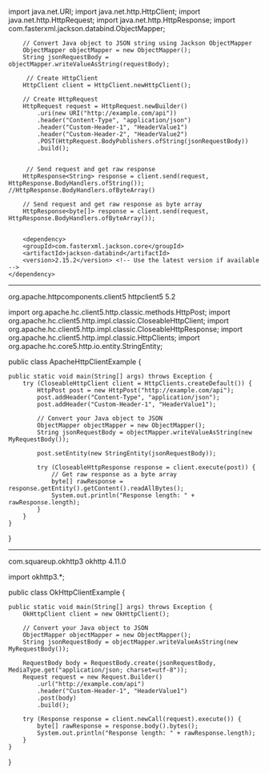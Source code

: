 import java.net.URI;
import java.net.http.HttpClient;
import java.net.http.HttpRequest;
import java.net.http.HttpResponse;
import com.fasterxml.jackson.databind.ObjectMapper;

		// Convert Java object to JSON string using Jackson ObjectMapper
        ObjectMapper objectMapper = new ObjectMapper();
		String jsonRequestBody = objectMapper.writeValueAsString(requestBody);
		
		 // Create HttpClient
        HttpClient client = HttpClient.newHttpClient();

        // Create HttpRequest
        HttpRequest request = HttpRequest.newBuilder()
            .uri(new URI("http://example.com/api"))
            .header("Content-Type", "application/json")
            .header("Custom-Header-1", "HeaderValue1")
            .header("Custom-Header-2", "HeaderValue2")
            .POST(HttpRequest.BodyPublishers.ofString(jsonRequestBody))
            .build();
			
			
		 // Send request and get raw response
        HttpResponse<String> response = client.send(request, HttpResponse.BodyHandlers.ofString()); //HttpResponse.BodyHandlers.ofByteArray()
		
		// Send request and get raw response as byte array
        HttpResponse<byte[]> response = client.send(request, HttpResponse.BodyHandlers.ofByteArray());

		
		<dependency>
        <groupId>com.fasterxml.jackson.core</groupId>
        <artifactId>jackson-databind</artifactId>
        <version>2.15.2</version> <!-- Use the latest version if available -->
    </dependency>
	
	
	
***************************************************************************************************************
<dependency>
    <groupId>org.apache.httpcomponents.client5</groupId>
    <artifactId>httpclient5</artifactId>
    <version>5.2</version> <!-- Ensure the latest version -->
</dependency>



import org.apache.hc.client5.http.classic.methods.HttpPost;
import org.apache.hc.client5.http.impl.classic.CloseableHttpClient;
import org.apache.hc.client5.http.impl.classic.CloseableHttpResponse;
import org.apache.hc.client5.http.impl.classic.HttpClients;
import org.apache.hc.core5.http.io.entity.StringEntity;

public class ApacheHttpClientExample {

    public static void main(String[] args) throws Exception {
        try (CloseableHttpClient client = HttpClients.createDefault()) {
            HttpPost post = new HttpPost("http://example.com/api");
            post.addHeader("Content-Type", "application/json");
            post.addHeader("Custom-Header-1", "HeaderValue1");

            // Convert your Java object to JSON
            ObjectMapper objectMapper = new ObjectMapper();
            String jsonRequestBody = objectMapper.writeValueAsString(new MyRequestBody());

            post.setEntity(new StringEntity(jsonRequestBody));

            try (CloseableHttpResponse response = client.execute(post)) {
                // Get raw response as a byte array
                byte[] rawResponse = response.getEntity().getContent().readAllBytes();
                System.out.println("Response length: " + rawResponse.length);
            }
        }
    }
}

*******************************************************************************************************

<dependency>
    <groupId>com.squareup.okhttp3</groupId>
    <artifactId>okhttp</artifactId>
    <version>4.11.0</version>
</dependency>


import okhttp3.*;

public class OkHttpClientExample {

    public static void main(String[] args) throws Exception {
        OkHttpClient client = new OkHttpClient();

        // Convert your Java object to JSON
        ObjectMapper objectMapper = new ObjectMapper();
        String jsonRequestBody = objectMapper.writeValueAsString(new MyRequestBody());

        RequestBody body = RequestBody.create(jsonRequestBody, MediaType.get("application/json; charset=utf-8"));
        Request request = new Request.Builder()
            .url("http://example.com/api")
            .header("Custom-Header-1", "HeaderValue1")
            .post(body)
            .build();

        try (Response response = client.newCall(request).execute()) {
            byte[] rawResponse = response.body().bytes();
            System.out.println("Response length: " + rawResponse.length);
        }
    }
}
